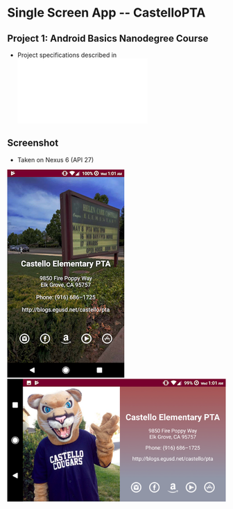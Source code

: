 # Single Screen App -- CastelloPTA
## Project 1: Android Basics Nanodegree Course
- Project specifications described in ![Udacity Project Rubric](docs/Project_1_Rubric.pdf)

## Screenshot
- Taken on Nexus 6 (API 27)


![ScreenShot](/docs/portrait_screen.png)
![ScreenShot](docs/landscape_screen.png)

